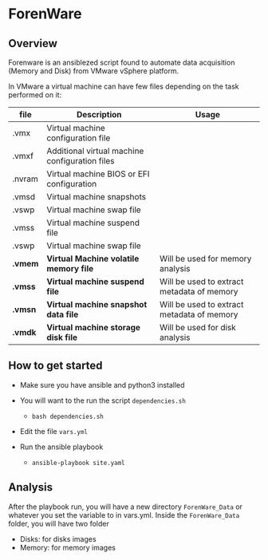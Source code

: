 # ForenWare 

## Overview
Forenware is an ansiblezed script found to automate data acquisition (Memory and Disk) from VMware vSphere platform.

In VMware a virtual machine can have few files depending on the task performed on it:

| file   | Description                                    | Usage                                      |              
|--------|------------------------------------------------|--------------------------------------------|
| .vmx   | Virtual machine configuration file             |                                            |
| .vmxf  | Additional virtual machine configuration files |                                            |
| .nvram | Virtual machine BIOS or EFI configuration      |                                            |
| .vmsd	 |	Virtual machine snapshots                     |                                            |
| .vswp	|	Virtual machine swap file                     |                                            |
| .vmss	|	Virtual machine suspend file                  |                                            |
| .vswp	|	Virtual machine swap file                     |                                            |
| **.vmem**	|	**Virtual Machine volatile memory file**  | Will be used for memory analysis           |
| **.vmss**	|	**Virtual machine suspend file**         | Will be used to extract metadata of memory |
| **.vmsn**	|	**Virtual machine snapshot data file**  | Will be used to extract metadata of memory |
| **.vmdk** | **Virtual machine storage disk file**     | Will be used for disk analysis            |

##  How to get started
- Make sure you have ansible and python3 installed 

- You will want to the run the script `dependencies.sh`
    - `bash dependencies.sh`

- Edit the file `vars.yml` 

- Run the ansible playbook
    - `ansible-playbook site.yaml`

## Analysis

After the playbook run, you will have a new directory `ForenWare_Data` or whatever you set the variable to in vars.yml. 
Inside the `ForenWare_Data` folder, you will have two folder
- Disks: for disks images
- Memory: for memory images

